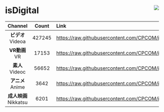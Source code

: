 # isDigital <img align="right" src="https://img.shields.io/github/last-commit/CPCOM/isDigital"/>  
  
| Channel | Count | Link |  
| :-----: | :---: | :--- |  
|**ビデオ**<br />Videoa | 427245 | https://raw.githubusercontent.com/CPCOM/isDigital/main/Videoa.txt |  
|**VR動画**<br />VR | 17153 | https://raw.githubusercontent.com/CPCOM/isDigital/main/VR.txt |  
|**素人**<br />Videoc | 56652 | https://raw.githubusercontent.com/CPCOM/isDigital/main/Videoc.txt |  
|**アニメ**<br />Anime | 3642 | https://raw.githubusercontent.com/CPCOM/isDigital/main/Anime.txt |  
|**成人映画**<br />Nikkatsu | 6201 | https://raw.githubusercontent.com/CPCOM/isDigital/main/Nikkatsu.txt |  